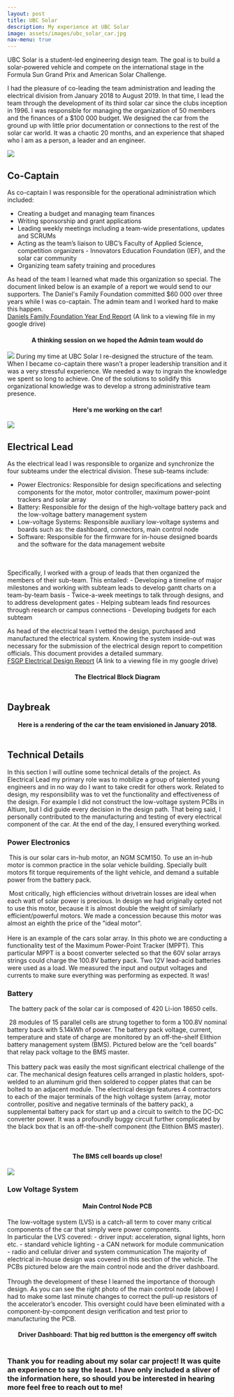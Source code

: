 ```yaml
---
layout: post
title: UBC Solar
description: My experience at UBC Solar
image: assets/images/ubc_solar_car.jpg
nav-menu: true
---
```


UBC Solar is a student-led engineering design team. The goal is to build a solar-powered vehicle and compete on the international stage in the Formula Sun Grand Prix and American Solar Challenge.

I had the pleasure of co-leading the team administration and leading the electrical division from January 2018 to August 2019. In that time, I lead the team through the development of its third solar car since the clubs inception in 1996. I was responsible for managing the organization of 50 members and the finances of a $100 000 budget. We designed the car from the ground up with little prior documentation or connections to the rest of the solar car world. It was a chaotic 20 months, and an experience that shaped who I am as a person, a leader and an engineer. 

<img src="assets\images\the_team.jpg">

## Co-Captain
As co-captain I was responsible for the operational administration which included:
- Creating a budget and managing team finances 
- Writing sponsorship and grant applications
- Leading weekly meetings including a team-wide presentations, updates and SCRUMs
- Acting as the team’s liaison to UBC’s Faculty of Applied Science, competition organizers - Innovators Education Foundation (IEF), and the solar car community
- Organizing team safety training and procedures 

 
As head of the team I learned what made this organization so special. The document linked below is an example of a report we would send to our supporters. The Daniel's Family Foundation committed $60 000 over three years while I was co-captain. The admin team and I worked hard to make this happen.
<br/>
[Daniels Family Foundation Year End Report](https://drive.google.com/open?id=1b5JVWUEGK7YGHlsSY8RqUhjPsevMjyPm)
(A link to a viewing file in my google drive)

<center> <h4>  A thinking session on we hoped the Admin team would do </h4> </center>
<img src="assets\images\Importance of Admin.jpg">
During my time at UBC Solar I re-designed the structure of the team. When I became co-captain there wasn’t a proper leadership transition and it was a very stressful experience. We needed a way to ingrain the knowledge we spent so long to achieve. One of the solutions to solidify this organizational knowledge was to develop a strong administrative team presence. 

<center> <h4>  Here's me working on the car!</h4> </center>
<img src="assets\images\working_on_the_car.jpg">

## Electrical Lead
As the electrical lead I was responsible to organize and synchronize the four subteams under the electrical division. These sub-teams include:
- Power Electronics: Responsible for design specifications and selecting components for the motor, motor controller, maximum power-point trackers and solar array
- Battery: Responsible for the design of the high-voltage battery pack and the low-voltage battery management system
- Low-voltage Systems: Responsible auxiliary low-voltage systems and boards such as: the dashboard, connectors, main control node
- Software: Responsible for the firmware for in-house designed boards and the software for the data management website
<br/>
<br/>
Specifically, I worked with a group of leads that then organized the members of their sub-team. This entailed:
- Developing a timeline of major milestones and working with subteam leads to develop gantt charts on a team-by-team basis
- Twice-a-week meetings to talk through designs, and to address development gates
- Helping subteam leads find resources through research or campus connections
- Developing budgets for each subteam

 
As head of the electrical team I vetted the design, purchased and manufactured the electrical system. Knowing the system inside-out was necessary for the submission of the electrical design report to competition officials. This document provides a detailed summary.  <br/>
[FSGP Electrical Design Report](https://drive.google.com/file/d/1JXfAFOqf5ivnvS3uNIGVRVvpx85yX1YJ/view?usp=sharing)
(A link to a viewing file in my google drive)

<center> <h4> The Electrical Block Diagram </h4> </center> 
<span class="image fit"><img src="assets\images\electrical_diagram.jpg" alt="" /></span>

## Daybreak

<center> <h4>  Here is a rendering of the car the team envisioned in January 2018. </h4> </center>

<span class="image fit"><img src="assets\images\rendering.jpg" alt="" /></span> 

## Technical Details

In this section I will outline some technical details of the project. As Electrical Lead my primary role was to mobilize a group of talented young engineers and in no way do I want to take credit for others work. Related to design, my responsibility was to vet the functionality and effectiveness of the design. For example I did not construct the low-voltage system PCBs in Altium, but I did guide every decision in the design path. That being said, I personally contributed to the manufacturing and testing of every electrical component of the car. At the end of the day, I ensured everything worked.

### Power Electronics

<p><span class="image left"><img src="assets\images\NGM_on_it's_face.jpg" alt="" /></span> This is our solar cars in-hub motor, an NGM SCM150. To use an in-hub motor is common practice in the solar vehicle building. Specially built motors fit torque requirements of the light vehicle, and demand a suitable power from the battery pack.  </p>

<p><span class="image right"><img src="assets\images\solar_testing.jpg" alt="" /></span> Most critically, high efficiencies without drivetrain losses are ideal when each watt of solar power is precious. In design we had originally opted not to use this motor, because it is almost double the weight of similarly efficient/powerful motors. We made a concession because this motor was almost an eighth the price of the "ideal motor". <br/><br/> Here is an example of the cars solar array. In this photo we are conducting a functionality test of the Maximum Power-Point Tracker (MPPT). This particular MPPT is a boost converter selected so that the 60V solar arrays strings could charge the 100.8V battery pack. Two 12V lead-acid batteries were used as a load. We measured the input and output voltages and currents to make sure everything was performing as expected. It was! </p>

### Battery 

<p><span class="image left"><img src="assets\images\battery_pack.jpg" alt="" /></span> The battery pack of the solar car is composed of 420 Li-ion 18650 cells. </p>
 
<p><span class="image right"><img src="assets\images\working_on_battery.jpg" alt="" /></span> 28 modules of 15 parallel cells are strung together to form a 100.8V nominal battery back with 5.14kWh of power. The battery pack voltage, current, temperature and state of charge are monitored by an off-the-shelf Elithion battery management system (BMS). Pictured below are the “cell boards” that relay pack voltage to the BMS master. <br/> <br/> This battery pack was easily the most significant electrical challenge of the car. The mechanical design features cells arranged in plastic holders, spot-welded to an aluminum grid then soldered to copper plates that can be bolted to an adjacent module. The electrical design features 4 contractors to each of the major terminals of the high voltage system (array, motor controller, positive and negative terminals of the battery pack), a supplemental battery pack for start up and a circuit to switch to the DC-DC converter power. It was a profoundly buggy circuit further complicated by the black box that is an off-the-shelf component (the Elithion BMS master).</p>
<br/>
<center> <h4>  The BMS cell boards up close! </h4> </center>

<img src="assets\images\battery_up_close.jpg">

### Low Voltage System

<center> <h4>  Main Control Node PCB </h4> </center>

<div class="box alt">
	<div class="row 50% uniform">
		<div class="6u"><span class="image fit"><img src="assets\images\main_control_node_bare.jpg" alt="" /></span></div>
		<div class="6u"><span class="image fit"><img src="assets\images\main_control_node.jpg" alt="" /></span></div></div>
</div>
The low-voltage system (LVS) is a catch-all term to cover many critical components of the car that simply were power components. <br/> In particular the LVS covered:
- driver input: acceleration, signal lights, horn etc.
- standard vehicle lighting
- a CAN network for module communication
- radio and cellular driver and system communication 
The majority of electrical in-house design was covered in this section of the vehicle. The PCBs pictured below are the main control node and the driver dashboard.
<br/>
<br/>
Through the development of these I learned the importance of thorough design. As you can see the right photo of the main control node (above) I had to make some last minute changes to correct the pull-up resistors of the accelerator’s encoder. This oversight could have been eliminated with a component-by-component design verification and test prior to manufacturing the PCB.

<center> <h4>  Driver Dashboard: That big red buttton is the emergency off switch </h4> </center>
<span class="image fit"><img src="assets\images\Dashboard.jpg" alt="" /></span> 

### Thank you for reading about my solar car project! It was quite an experience to say the least. I have only included a sliver of the information here, so should you be interested in hearing more feel free to reach out to me!

<br/><br/><br/>

<!---

<p><span class="image right"><img src="assets\images\motor_controller.jpg" alt="" width="1100" height="663"  /></span> <br/> <br/> . </p>




<img src="assets\images\Don't try to build an MPPT.jpg">
<img src="assets\images\electronics_location.jpg">
<img src="">
<img src="assets\images\solar_testing.jpg">

### Battery 
<img src="assets\images\battery_pack.jpg">
<img src="assets\images\battery_up_close.jpg">
<img src="assets\images\working_on_battery.jpg">


### Low Voltage System

<img src="assets\images\Dashboard.jpg">

<img src="assets\images\main_control_node.jpg">
<img src="assets\images\main_control_node_bare.jpg">

<br/><br/><br/><br/>


## Competition 


<img src="assets\images\work_day.jpg">
<img src="assets\images\UBC Solar with NUSoalr.jpg">
<img src="assets\images\vacuum_seal.jpg">
<img src="assets\images\bottom_aeroshell.jpg">





<img src="assets\images\lighting_schematic.jpg">
<img src="assets\images\low_votlage_system.jpg">
<img src="assets\images\im_in_a_car_frontview.jpg" align="right">
<img src="assets\images\im_in_a_car_sideview.jpg">


--->
